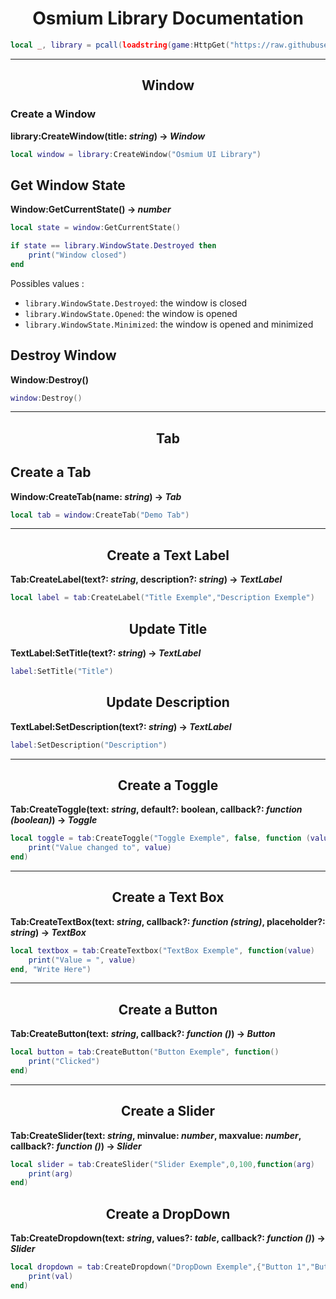 <h1 align="center">Osmium Library Documentation</h1>

```lua
local _, library = pcall(loadstring(game:HttpGet("https://raw.githubusercontent.com/TrixAde/Osmium/main/OsmiumLibrary.lua")))
```

---

<h2 align="center">Window</h2>

### Create a Window

**library:CreateWindow(title: *string*) -> *Window***

```lua
local window = library:CreateWindow("Osmium UI Library")
```

## Get Window State

**Window:GetCurrentState() -> *number***

```lua
local state = window:GetCurrentState()

if state == library.WindowState.Destroyed then
    print("Window closed")
end
```

Possibles values :
- `library.WindowState.Destroyed`: the window is closed
- `library.WindowState.Opened`: the window is opened
- `library.WindowState.Minimized`: the window is opened and minimized

## Destroy Window

**Window:Destroy()**

```lua
window:Destroy()
```

---

<h2 align="center">Tab</h2>

## Create a Tab

**Window:CreateTab(name: *string*) -> *Tab***

```lua
local tab = window:CreateTab("Demo Tab")
```
---

<h2 align="center">Create a Text Label</h2>

**Tab:CreateLabel(text?: *string*, description?: *string*) -> *TextLabel***

```lua
local label = tab:CreateLabel("Title Exemple","Description Exemple")
```

<h2 align="center">Update Title</h2>

**TextLabel:SetTitle(text?: *string*) -> *TextLabel***

```lua
label:SetTitle("Title")
```

<h2 align="center">Update Description</h2>

**TextLabel:SetDescription(text?: *string*) -> *TextLabel***

```lua
label:SetDescription("Description")
```
---

<h2 align="center">Create a Toggle</h2>

**Tab:CreateToggle(text: *string*, default?: boolean, callback?: *function (boolean)*) -> *Toggle***

```lua
local toggle = tab:CreateToggle("Toggle Exemple", false, function (value)
    print("Value changed to", value)
end)
```

---

<h2 align="center">Create a Text Box</h2>

**Tab:CreateTextBox(text: *string*, callback?: *function (string)*, placeholder?: *string*) -> *TextBox***

```lua
local textbox = tab:CreateTextbox("TextBox Exemple", function(value)
    print("Value = ", value)
end, "Write Here")
```
---

<h2 align="center">Create a Button</h2>

**Tab:CreateButton(text: *string*, callback?: *function ()*) -> *Button***

```lua
local button = tab:CreateButton("Button Exemple", function()
    print("Clicked")
end)
```

---

<h2 align="center">Create a Slider</h2>

**Tab:CreateSlider(text: *string*, minvalue: *number*, maxvalue: *number*, callback?: *function ()*) -> *Slider***

```lua
local slider = tab:CreateSlider("Slider Exemple",0,100,function(arg)
	print(arg)
end)
```
<h2 align="center">Create a DropDown</h2>

**Tab:CreateDropdown(text: *string*, values?: *table*, callback?: *function ()*) -> *Slider***

```lua
local dropdown = tab:CreateDropdown("DropDown Exemple",{"Button 1","Button 2","Button 3"},function(val)
    print(val)
end)
```
